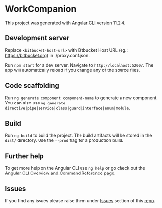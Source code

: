 # WorkCompanion

This project was generated with [Angular CLI](https://github.com/angular/angular-cli) version 11.2.4.

## Development server

Replace `<bitbucket-host-url>` with Bitbucket Host URL (eg.: https://bitbucket.org) in ./proxy.conf.json.
  
Run `npm start` for a dev server. Navigate to `http://localhost:5200/`. The app will automatically reload if you change any of the source files.

## Code scaffolding

Run `ng generate component component-name` to generate a new component. You can also use `ng generate directive|pipe|service|class|guard|interface|enum|module`.

## Build

Run `ng build` to build the project. The build artifacts will be stored in the `dist/` directory. Use the `--prod` flag for a production build.

## Further help

To get more help on the Angular CLI use `ng help` or go check out the [Angular CLI Overview and Command Reference](https://angular.io/cli) page.

## Issues

If you find any issues please raise them under [Issues](https://github.com/kichus14/work-companion/issues) section of this [repo](https://github.com/kichus14/work-companion).
